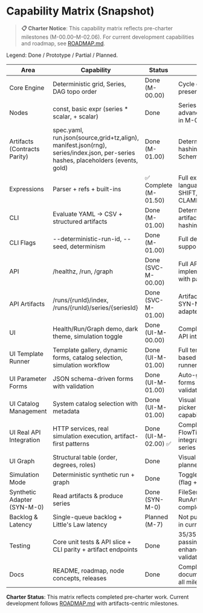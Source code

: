 # Capability Matrix (Snapshot)

> **📋 Charter Notice**: This capability matrix reflects pre-charter milestones (M-00.00–M-02.06). For current development capabilities and roadmap, see [ROADMAP.md](../ROADMAP.md).

Legend: Done / Prototype / Partial / Planned.

| Area | Capability | Status | Notes |
|------|------------|--------|-------|
| Core Engine | Deterministic grid, Series<T>, DAG topo order | Done (M-00.00) | Cycle detection present |
| Nodes | const, basic expr (series * scalar, + scalar) | Done | Series-series & advanced built-ins in M-01.50 |
| Artifacts (Contracts Parity) | spec.yaml, run.json(source,grid+tz,align), manifest.json(rng), series/index.json, per-series hashes, placeholders (events, gold) | Done (M-01.00) | Deterministic hashing + JSON Schema validation |
| Expressions | Parser + refs + built-ins | ✅ Complete (M-01.50) | Full expression language with SHIFT, MIN, MAX, CLAMP |
| CLI | Evaluate YAML -> CSV + structured artifacts | Done (M-01.00) | Deterministic artifacts with hashing |
| CLI Flags | --deterministic-run-id, --seed, determinism | Done (M-01.00) | Full determinism support |
| API | /healthz, /run, /graph | Done (SVC-M-00.00) | Full API implementation with parity tests |
| API Artifacts | /runs/{runId}/index, /runs/{runId}/series/{seriesId} | Done (SVC-M-01.00) | Artifact serving via SYN-M-00.00 adapters |
| UI | Health/Run/Graph demo, dark theme, simulation toggle | Done (UI-M-00.00) | Complete SPA with API integration |
| UI Template Runner | Template gallery, dynamic forms, catalog selection, simulation workflow | Done (UI-M-01.00) | Full template-based simulation runner |
| UI Parameter Forms | JSON schema-driven forms with validation | Done (UI-M-01.00) | Auto-generated forms with type validation |
| UI Catalog Management | System catalog selection with metadata | Done (UI-M-01.00) | Visual catalog picker with capabilities |
| UI Real API Integration | HTTP services, real simulation execution, artifact-first patterns | Done (UI-M-02.00) ✅ | Complete FlowTime-Sim integration with series streaming |
| UI Graph | Structural table (order, degrees, roles) | Done | Visual DAG planned for later |
| Simulation Mode | Deterministic synthetic run + graph | Done | Toggle persisted (flag + query) |
| Synthetic Adapter (SYN-M-0) | Read artifacts & produce series | Done (SYN-M-0) | FileSeriesReader, RunArtifactAdapter complete |
| Backlog & Latency | Single-queue backlog + Little's Law latency | Planned (M-7) | Not pulled forward in current roadmap |
| Testing | Core unit tests & API slice + CLI parity + artifact endpoints | Done | 35/35 tests passing including enhanced artifact validation |
| Docs | README, roadmap, node concepts, releases | Done | Complete documentation for all milestones |

**Charter Status**: This matrix reflects completed pre-charter work. Current development follows [ROADMAP.md](../ROADMAP.md) with artifacts-centric milestones.
